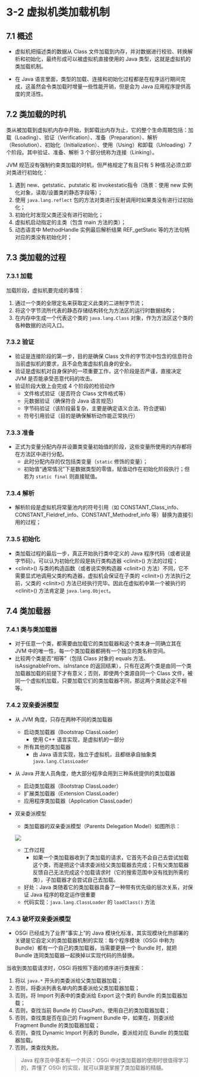 #  3-2  虚拟机类加载机制

##  7.1  概述

- 虚拟机把描述类的数据从 Class 文件加载到内存，并对数据进行校验、转换解析和初始化，最终形成可以被虚拟机直接使用的 Java 类型，这就是虚拟机的类加载机制。

- 在 Java 语言里面，类型的加载、连接和初始化过程都是在程序运行期间完成，这虽然会令类加载时增量一些性能开销，但是会为 Java 应用程序提供高度的灵活性。

##  7.2  类加载的时机

类从被加载到虚拟机内存中开始，到卸载出内存为止，它的整个生命周期包括：加载（Loading）、验证（Verification）、准备（Preparation）、解析（Resolution）、初始化（Initialization）、使用（Using）和卸载（Unloading）7 个阶段。其中验证、准备、解析 3 个部分统称为连接（Linking）。



JVM 规范没有强制约束类加载的时机，但严格规定了有且只有 5 种情况必须立即对类进行初始化：

1. 遇到 new、getstatic、putstatic 和 invokestatic指令（场景：使用 new 实例化对象，读取/设置类的静态字段等）；
2. 使用 `java.lang.reflect` 包的方法对类进行反射调用时如果类没有进行过初始化；
3. 初始化时发现父类还没有进行初始化；
4. 虚拟机启动指定的主类（包含 main 方法的类）；
5. 动态语言中 MethodHandle 实例最后解析结果 REF_getStatic 等的方法句柄对应的类没有初始化时；

##  7.3  类加载的过程

###  7.3.1  加载

加载阶段，虚拟机要完成的事情：

1. 通过一个类的全限定名来获取定义此类的二进制字节流；
2. 将这个字节流所代表的静态存储结构转化为方法区的运行时数据结构；
3. 在内存中生成一个代表这个类的 `java.lang.Class` 对象，作为方法区这个类的各种数据的访问入口。

###  7.3.2  验证

- 验证是连接阶段的第一步，目的是确保 Class 文件的字节流中包含的信息符合当前虚拟机的要求，且不会危害虚拟机自身的安全。
- 验证是虚拟机对自身保护的一项重要工作，这个阶段是否严谨，直接决定 JVM 是否能承受恶意代码的攻击。
- 验证阶段大致上会完成 4 个阶段的检验动作
  - 文件格式验证（是否符合 Class 文件格式等）
  - 元数据验证（确保符合 Java 语言规范）
  - 字节码验证（该阶段最复杂，主要是确定语义合法、符合逻辑）
  - 符号引用验证（目的是确保解析动作能正常执行）

###  7.3.3  准备

- 正式为变量分配内存并设置类变量初始值的阶段，这些变量所使用的内存都将在方法区中进行分配。
  - 此时分配内存的仅包括类变量（`static` 修饰的变量）；
  - 初始值“通常情况”下是数据类型的零值，赋值动作在初始化阶段执行；但若为 `static final` 则直接赋值。

###  7.3.4  解析

- 解析阶段是虚拟机将常量池内的符号引用（如 CONSTANT_Class_info、CONSTANT_Fieldref_info、CONSTANT_Methodref_info 等）替换为直接引用的过程；

###  7.3.5  初始化

- 类加载过程的最后一步，真正开始执行类中定义的 Java 程序代码（或者说是字节码）。可以认为初始化阶段是执行类构造器 &lt;clinit&gt;() 方法的过程；
- &lt;clinit&gt;() 与类的构造函数（或者说实例构造器 &lt;clinit&gt;() 方法）不同，它不需要显式地调用父类的构造器，虚拟机会保证在子类的 &lt;clinit&gt;() 方法执行之前，父类的 &lt;clinit&gt;() 方法已经执行完毕。因此在虚拟机中第一个被执行的 &lt;clinit&gt;() 方法肯定是 `java.lang.Object`。

##  7.4  类加载器

###  7.4.1  类与类加载器

- 对于任意一个类，都需要由加载它的类加载器和这个类本身一同确立其在 JVM 中的唯一性，每一个类加载器都拥有一个独立的类名称空间。
- 比较两个类是否“相等”（包括 Class 对象的 equals 方法、isAssignableFrom、isInstance 的返回结果），只有在这两个类是由同一个类加载器加载的前提下才有意义；否则，即使两个类源自同一个 Class 文件，被同一个虚拟机加载，只要加载它们的类加载器不同，那这两个类就必定不相等。

###  7.4.2  双亲委派模型

- 从 JVM 角度，只存在两种不同的类加载器
  - 启动类加载器（Bootstrap ClassLoader）
    - 使用 C++ 语言实现，是虚拟机的一部分
  - 所有其他的类加载器
    - 由 Java 语言实现，独立于虚拟机，且都继承自抽象类 `java.lang.ClassLoader`

- 从 Java 开发人员角度，绝大部分程序会用到三种系统提供的类加载器

  - 启动类加载器（Bootstrap ClassLoader）
  - 扩展类加载器（Extension ClassLoader）
  - 应用程序类加载器（Application ClassLoader）

- 双亲委派模型

  - 类加载器的双亲委派模型（Parents Delegation Model）如图所示：

  ![](https://github.com/JiaoXR/ReadingNotes/blob/master/pics/JVM/parents_delegation_model.png)

  - 工作过程
    - 如果一个类加载器收到了类加载的请求，它首先不会自己去尝试加载这个类，而是把这个请求委派给父类加载器去完成；只有父类加载器反馈自己无法完成这个加载请求时（它的搜索范围中没有找到所需的类），子加载器才会尝试自己去加载。
  - 好处：Java 类随着它的类加载器具备了一种带有优先级的层次关系，对保证 Java 程序的稳定运作很重要
  - 代码实现：`java.lang.ClassLoader` 的 `loadClass()` 方法

###  7.4.3  破坏双亲委派模型

- OSGi 已经成为了业界“事实上”的 Java 模块化标准，其实现模块化热部署的关键是它自定义的类加载器机制的实现：每个程序模块（OSGi 中称为 Bundle）都有一个自己的类加载器，当需要更换一个 Bundle 时，就把 Bundle 连同类加载器一起换掉以实现代码的热替换。

当收到类加载请求时，OSGi 将按照下面的顺序进行类搜索：

1. 将以 `java.*` 开头的类委派给父类加载器加载；
2. 否则，将委派列表名单内的类委派给父类加载器加载；
3. 否则，将 Import 列表中的类委派给 Export 这个类的 Bundle 的类加载器加载；
4. 否则，查找当前 Bundle 的 ClassPath，使用自己的类加载器加载；
5. 否则，查找类是否在自己的 Fragment Bundle 中，如果在，则委派给 Fragment Bundle 的类加载器加载；
6. 否则，查找 Dynamic Import 列表的 Bundle，委派给对应 Bundle 的类加载器加载。
7. 否则，类查找失败。

> Java 程序员中基本有一个共识：OSGi 中对类加载器的使用时很值得学习的，弄懂了 OSGi 的实现，就可以算是掌握了类加载器的精髓。

